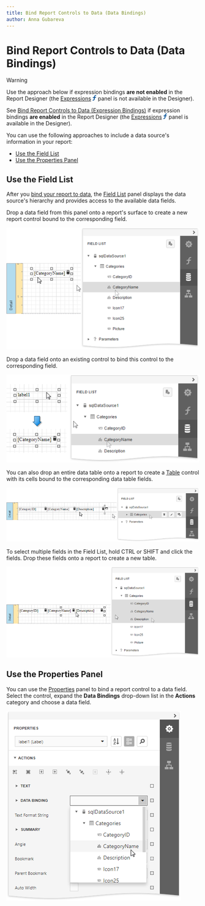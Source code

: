 ```yaml
---
title: Bind Report Controls to Data (Data Bindings)
author: Anna Gubareva
---
```

# Bind Report Controls to Data (Data Bindings)

> [!Warning]
> Use the approach below if expression bindings **are not enabled** in the Report Designer (the [Expressions](../report-designer-tools/ui-panels/expressions-panel.md) ![](../../../images/eurd-web-expressions-panel-icon.png) panel is not available in the Designer).
>
> See [Bind Report Controls to Data (Expression Bindings)](bind-controls-to-data-expression-bindings.md) if expression bindings **are enabled** in the Report Designer (the [Expressions](../report-designer-tools/ui-panels/expressions-panel.md) ![](../../../images/eurd-web-expressions-panel-icon.png) panel is available in the Designer).

You can use the following approaches to include a data source's information in your report:

* [Use the Field List](#use-the-field-list)
* [Use the Properties Panel](#use-the-properties-panel)

## Use the Field List

After you [bind your report to data](../bind-to-data.md), the [Field List](../report-designer-tools/ui-panels/field-list.md) panel displays the data source's hierarchy and provides access to the available data fields. 

Drop a data field from this panel onto a report's surface to create a new report control bound to the corresponding field.

![](../../../images/eurd-web-field-list-drop-fields.png)

Drop a data field onto an existing control to bind this control to the corresponding field.

![](../../../images/eurd-web-field-list-drop-field-to-control.png)


You can also drop an entire data table onto a report to create a [Table](../use-report-elements/use-tables.md) control with its cells bound to the corresponding data table fields. 

![](../../../images/eurd-web-field-list-drop-table.png)

To select multiple fields in the Field List, hold CTRL or SHIFT and click the fields. Drop these fields onto a report to create a new table.

![](../../../images/eurd-web-list-drop-multiple-fields.png)


## Use the Properties Panel

You can use the [Properties](../report-designer-tools/ui-panels/properties-panel.md) panel to bind a report control to a data field. Select the control, expand the **Data Bindings** drop-down list in the **Actions** category and choose a data field.

![](../../../images/eurd-web-properties-panel-data-binding.png)


